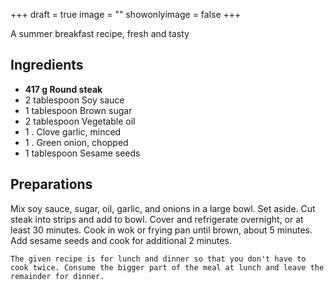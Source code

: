 +++
draft = true
image = ""
showonlyimage = false
+++

A summer breakfast recipe, fresh and tasty
<!--more-->

## Ingredients

- **417 g Round steak**
- 2 tablespoon Soy sauce
- 1 tablespoon Brown sugar
- 2 tablespoon Vegetable oil
- 1 . Clove garlic, minced
- 1 . Green onion, chopped
- 1 tablespoon Sesame seeds

## Preparations

Mix soy sauce, sugar, oil, garlic, and onions in a large bowl. Set aside. Cut steak into strips and add to bowl. Cover and refrigerate overnight, or at least 30 minutes. Cook in wok or frying pan until brown, about 5 minutes. Add sesame seeds and cook for additional 2 minutes.  

`The given recipe is for lunch and dinner so that you don't have to cook twice. Consume the bigger part of the meal at lunch and leave the remainder for dinner.`
